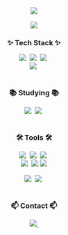 <!--타이틀 부분-->
<div align="center">
  <img src="https://github.com/edfr85/Jerry97/blob/main/JerrysGithub.gif?raw=true" />
</div>
<br>
<div align="center">
<a href="https://hits.seeyoufarm.com"><img src="https://hits.seeyoufarm.com/api/count/incr/badge.svg?url=https%3A%2F%2Fgithub.com%2Fedfr85%2Fhit-counter&count_bg=%2379C83D&title_bg=%23555555&icon=&icon_color=%23E7E7E7&title=hits&edge_flat=false"/></a>
</div>

<!--내용 부분-->

<h3 align="center">✨ Tech Stack ✨</h3>
<div align="center">
  <img src="https://img.shields.io/badge/dotnet-512BD4?style=for-the-badge&logo=dotnet&logoColor=white"/>&nbsp
  <img src="https://img.shields.io/badge/visualbasic-007ACC?style=for-the-badge&logo=visualbasic&logoColor=white">&nbsp
  <img src="https://img.shields.io/badge/javascript-F7DF1E?style=for-the-badge&logo=javascript&logoColor=black">&nbsp
</div>

<div align="center">
  <img src="https://img.shields.io/badge/cplusplus-00599C?style=for-the-badge&logo=cplusplus&logoColor=purple">&nbsp
</div>
<br>

<h3 align="center">📚 Studying 📚</h3>
<div align="center">
  <img src="https://img.shields.io/badge/flutter-02569B?style=for-the-badge&logo=flutter&logoColor=white">&nbsp
  <img src="https://img.shields.io/badge/go-00ADD8?style=for-the-badge&logo=go&logoColor=white">&nbsp
</div>

<br>

<h3 align="center">🛠 Tools 🛠</h3>
<div align="center">
  <img src="https://img.shields.io/badge/github-181717.svg?style=for-the-badge&logo=github&logoColor=white" />&nbsp
  <img src="https://img.shields.io/badge/Notion-F3F3F3.svg?style=for-the-badge&logo=notion&logoColor=black" />&nbsp
  <img src="https://img.shields.io/badge/microsoftteams-6264A7?style=for-the-badge&logo=microsoftteams&logoColor=white">&nbsp
  <br>
  <img src="https://img.shields.io/badge/slack-4A154B?style=for-the-badge&logo=slack&logoColor=white">&nbsp
  <img src="https://img.shields.io/badge/jira-0052CC?style=for-the-badge&logo=jira&logoColor=white">
  <img src="https://img.shields.io/badge/jirasoftware-0052CC?style=for-the-badge&logo=jirasoftware&logoColor=white">
</div>

<br>

<div align="center">
  <img src="https://img.shields.io/badge/visualstudio-5C2D91?style=for-the-badge&logo=visualstudio&logoColor=white">&nbsp
  <img src="https://img.shields.io/badge/eclipseide-C2255?style=for-the-badge&logo=eclipseide&logoColor=black">&nbsp
  
</div>

<br>

<h3 align="center">📫 Contact 📫</h3>
<div align="center">
  <a href="mailto:edfr74@gmail.com">
    <img
      src="https://img.shields.io/badge/edfr74@gmail.com-D14836?style=for-the-badge&logo=gmail&logoColor=white"/>&nbsp
  </a>
</div>
